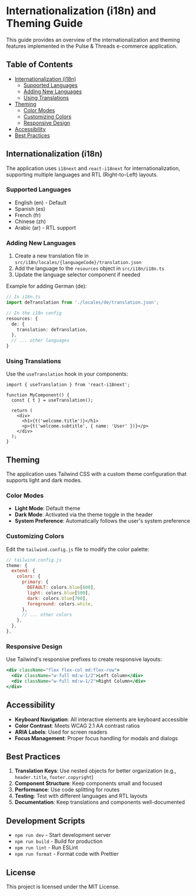 # Internationalization (i18n) and Theming Guide

This guide provides an overview of the internationalization and theming features implemented in the Pulse & Threads e-commerce application.

## Table of Contents
- [Internationalization (i18n)](#internationalization-i18n)
  - [Supported Languages](#supported-languages)
  - [Adding New Languages](#adding-new-languages)
  - [Using Translations](#using-translations)
- [Theming](#theming)
  - [Color Modes](#color-modes)
  - [Customizing Colors](#customizing-colors)
  - [Responsive Design](#responsive-design)
- [Accessibility](#accessibility)
- [Best Practices](#best-practices)

## Internationalization (i18n)

The application uses `i18next` and `react-i18next` for internationalization, supporting multiple languages and RTL (Right-to-Left) layouts.

### Supported Languages

- English (en) - Default
- Spanish (es)
- French (fr)
- Chinese (zh)
- Arabic (ar) - RTL support

### Adding New Languages

1. Create a new translation file in `src/i18n/locales/{languageCode}/translation.json`
2. Add the language to the `resources` object in `src/i18n/i18n.ts`
3. Update the language selector component if needed

Example for adding German (de):

```typescript
// In i18n.ts
import deTranslation from './locales/de/translation.json';

// In the i18n config
resources: {
  de: {
    translation: deTranslation,
  },
  // ... other languages
}
```

### Using Translations

Use the `useTranslation` hook in your components:

```tsx
import { useTranslation } from 'react-i18next';

function MyComponent() {
  const { t } = useTranslation();
  
  return (
    <div>
      <h1>{t('welcome.title')}</h1>
      <p>{t('welcome.subtitle', { name: 'User' })}</p>
    </div>
  );
}
```

## Theming

The application uses Tailwind CSS with a custom theme configuration that supports light and dark modes.

### Color Modes

- **Light Mode**: Default theme
- **Dark Mode**: Activated via the theme toggle in the header
- **System Preference**: Automatically follows the user's system preference

### Customizing Colors

Edit the `tailwind.config.js` file to modify the color palette:

```javascript
// tailwind.config.js
theme: {
  extend: {
    colors: {
      primary: {
        DEFAULT: colors.blue[600],
        light: colors.blue[500],
        dark: colors.blue[700],
        foreground: colors.white,
      },
      // ... other colors
    },
  },
},
```

### Responsive Design

Use Tailwind's responsive prefixes to create responsive layouts:

```jsx
<div className="flex flex-col md:flex-row">
  <div className="w-full md:w-1/2">Left Column</div>
  <div className="w-full md:w-1/2">Right Column</div>
</div>
```

## Accessibility

- **Keyboard Navigation**: All interactive elements are keyboard accessible
- **Color Contrast**: Meets WCAG 2.1 AA contrast ratios
- **ARIA Labels**: Used for screen readers
- **Focus Management**: Proper focus handling for modals and dialogs

## Best Practices

1. **Translation Keys**: Use nested objects for better organization (e.g., `header.title`, `footer.copyright`)
2. **Component Structure**: Keep components small and focused
3. **Performance**: Use code splitting for routes
4. **Testing**: Test with different languages and RTL layouts
5. **Documentation**: Keep translations and components well-documented

## Development Scripts

- `npm run dev` - Start development server
- `npm run build` - Build for production
- `npm run lint` - Run ESLint
- `npm run format` - Format code with Prettier

## License

This project is licensed under the MIT License.
